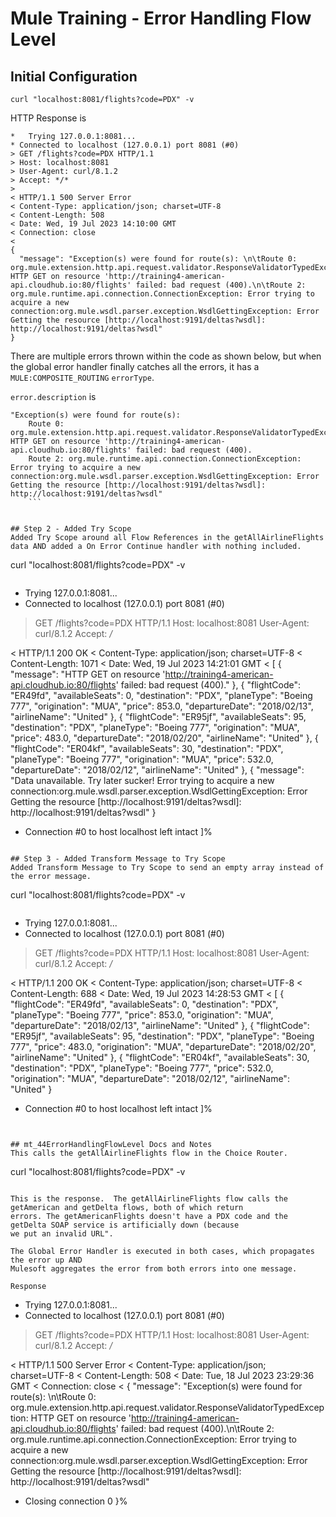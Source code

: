 # Mule Training - Error Handling Flow Level


## Initial Configuration
```
curl "localhost:8081/flights?code=PDX" -v
```

HTTP Response is
```
*   Trying 127.0.0.1:8081...
* Connected to localhost (127.0.0.1) port 8081 (#0)
> GET /flights?code=PDX HTTP/1.1
> Host: localhost:8081
> User-Agent: curl/8.1.2
> Accept: */*
>
< HTTP/1.1 500 Server Error
< Content-Type: application/json; charset=UTF-8
< Content-Length: 508
< Date: Wed, 19 Jul 2023 14:10:00 GMT
< Connection: close
<
{
  "message": "Exception(s) were found for route(s): \n\tRoute 0: org.mule.extension.http.api.request.validator.ResponseValidatorTypedException: HTTP GET on resource 'http://training4-american-api.cloudhub.io:80/flights' failed: bad request (400).\n\tRoute 2: org.mule.runtime.api.connection.ConnectionException: Error trying to acquire a new connection:org.mule.wsdl.parser.exception.WsdlGettingException: Error Getting the resource [http://localhost:9191/deltas?wsdl]: http://localhost:9191/deltas?wsdl"
}
```


There are multiple errors thrown within the code as shown below, but when the global error handler finally catches all the errors, it has a `MULE:COMPOSITE_ROUTING`
`errorType`.  

`error.description` is 
```
"Exception(s) were found for route(s): 
	Route 0: org.mule.extension.http.api.request.validator.ResponseValidatorTypedException: HTTP GET on resource 'http://training4-american-api.cloudhub.io:80/flights' failed: bad request (400).
	Route 2: org.mule.runtime.api.connection.ConnectionException: Error trying to acquire a new connection:org.mule.wsdl.parser.exception.WsdlGettingException: Error Getting the resource [http://localhost:9191/deltas?wsdl]: http://localhost:9191/deltas?wsdl"
	```


## Step 2 - Added Try Scope
Added Try Scope around all Flow References in the getAllAirlineFlights data AND added a On Error Continue handler with nothing included.

```
curl "localhost:8081/flights?code=PDX" -v
```

```
*   Trying 127.0.0.1:8081...
* Connected to localhost (127.0.0.1) port 8081 (#0)
> GET /flights?code=PDX HTTP/1.1
> Host: localhost:8081
> User-Agent: curl/8.1.2
> Accept: */*
>
< HTTP/1.1 200 OK
< Content-Type: application/json; charset=UTF-8
< Content-Length: 1071
< Date: Wed, 19 Jul 2023 14:21:01 GMT
<
[
  {
    "message": "HTTP GET on resource 'http://training4-american-api.cloudhub.io:80/flights' failed: bad request (400)."
  },
  {
    "flightCode": "ER49fd",
    "availableSeats": 0,
    "destination": "PDX",
    "planeType": "Boeing 777",
    "origination": "MUA",
    "price": 853.0,
    "departureDate": "2018/02/13",
    "airlineName": "United"
  },
  {
    "flightCode": "ER95jf",
    "availableSeats": 95,
    "destination": "PDX",
    "planeType": "Boeing 777",
    "origination": "MUA",
    "price": 483.0,
    "departureDate": "2018/02/20",
    "airlineName": "United"
  },
  {
    "flightCode": "ER04kf",
    "availableSeats": 30,
    "destination": "PDX",
    "planeType": "Boeing 777",
    "origination": "MUA",
    "price": 532.0,
    "departureDate": "2018/02/12",
    "airlineName": "United"
  },
  {
    "message": "Data unavailable. Try later sucker! Error trying to acquire a new connection:org.mule.wsdl.parser.exception.WsdlGettingException: Error Getting the resource [http://localhost:9191/deltas?wsdl]: http://localhost:9191/deltas?wsdl"
  }
* Connection #0 to host localhost left intact
]%
```

## Step 3 - Added Transform Message to Try Scope
Added Transform Message to Try Scope to send an empty array instead of the error message.

```
curl "localhost:8081/flights?code=PDX" -v
```

```
*   Trying 127.0.0.1:8081...
* Connected to localhost (127.0.0.1) port 8081 (#0)
> GET /flights?code=PDX HTTP/1.1
> Host: localhost:8081
> User-Agent: curl/8.1.2
> Accept: */*
>
< HTTP/1.1 200 OK
< Content-Type: application/json; charset=UTF-8
< Content-Length: 688
< Date: Wed, 19 Jul 2023 14:28:53 GMT
<
[
  {
    "flightCode": "ER49fd",
    "availableSeats": 0,
    "destination": "PDX",
    "planeType": "Boeing 777",
    "price": 853.0,
    "origination": "MUA",
    "departureDate": "2018/02/13",
    "airlineName": "United"
  },
  {
    "flightCode": "ER95jf",
    "availableSeats": 95,
    "destination": "PDX",
    "planeType": "Boeing 777",
    "price": 483.0,
    "origination": "MUA",
    "departureDate": "2018/02/20",
    "airlineName": "United"
  },
  {
    "flightCode": "ER04kf",
    "availableSeats": 30,
    "destination": "PDX",
    "planeType": "Boeing 777",
    "price": 532.0,
    "origination": "MUA",
    "departureDate": "2018/02/12",
    "airlineName": "United"
  }
* Connection #0 to host localhost left intact
]%
```


## mt_44ErrorHandlingFlowLevel Docs and Notes
This calls the getAllAirlineFlights flow in the Choice Router.  
```
curl "localhost:8081/flights?code=PDX" -v
```

This is the response.  The getAllAirlineFlights flow calls the getAmerican and getDelta flows, both of which return
errors. The getAmericanFlights doesn't have a PDX code and the getDelta SOAP service is artificially down (because
we put an invalid URL".  

The Global Error Handler is executed in both cases, which propagates the error up AND
Mulesoft aggregates the error from both errors into one message.     

Response
```
*   Trying 127.0.0.1:8081...
* Connected to localhost (127.0.0.1) port 8081 (#0)
> GET /flights?code=PDX HTTP/1.1
> Host: localhost:8081
> User-Agent: curl/8.1.2
> Accept: */*
>
< HTTP/1.1 500 Server Error
< Content-Type: application/json; charset=UTF-8
< Content-Length: 508
< Date: Tue, 18 Jul 2023 23:29:36 GMT
< Connection: close
<
{
  "message": "Exception(s) were found for route(s): \n\tRoute 0: org.mule.extension.http.api.request.validator.ResponseValidatorTypedException: HTTP GET on resource 'http://training4-american-api.cloudhub.io:80/flights' failed: bad request (400).\n\tRoute 2: org.mule.runtime.api.connection.ConnectionException: Error trying to acquire a new connection:org.mule.wsdl.parser.exception.WsdlGettingException: Error Getting the resource [http://localhost:9191/deltas?wsdl]: http://localhost:9191/deltas?wsdl"
* Closing connection 0
}%
```